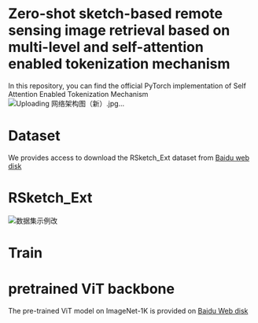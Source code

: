 # Zero-shot sketch-based remote sensing image retrieval based on multi-level and self-attention enabled tokenization mechanism
In this repository, you can find the official PyTorch implementation of Self Attention Enabled Tokenization Mechanism
![Uploading 网络架构图（新）.jpg…]()
# Dataset
We provides access to download the RSketch_Ext dataset from [Baidu web disk](https://pan.baidu.com/s/1ieAlTxqkKljcN0EJEk_w2A)

# RSketch_Ext
![数据集示例改](https://github.com/Snowstormfly/Cross-modal-retrieval-SAETM/assets/92164018/3aea5196-e28e-4a0f-8989-c9909ec68516)

# Train
# pretrained ViT backbone
The pre-trained ViT model on ImageNet-1K is provided on [Baidu Web disk](https://pan.baidu.com/s/19065VR64vuScpRbKQdbuHA) 
